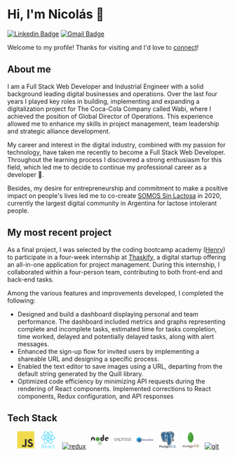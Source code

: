 # Hi, I'm Nicolás 👋
[![Linkedin Badge](https://img.shields.io/badge/-LinkedIn-blue?style=flat&logo=Linkedin&logoColor=white&link=https://www.linkedin.com/in/nicolaskw/)](https://www.linkedin.com/in/nicolaskw/)
[![Gmail Badge](https://img.shields.io/badge/-Mail-c14438?style=flat&logo=Gmail&logoColor=white&link=mailto:nicolasm.kw@gmail.com)](mailto:nicolasm.kw@gmail.com)

Welcome to my profile! Thanks for visiting and I'd love to [connect](https://www.linkedin.com/in/nicolaskw/)!

## About me
I am a Full Stack Web Developer and Industrial Engineer with a solid background leading digital businesses and operations. Over the last four years I played key roles in building, implementing and expanding a digitalization project for The Coca-Cola Company called Wabi, where I achieved the position of Global Director of Operations. This experience allowed me to enhance my skills in project management, team leadership and strategic alliance development.

My career and interest in the digital industry, combined with my passion for technology, have taken me recently to become a Full Stack Web Developer. Throughout the learning process I discovered a strong enthusiasm for this field, which led me to decide to continue my professional career as a developer 🚀.

Besides, my desire for entrepreneurship and commitment to make a positive impact on people's lives led me to co-create [SOMOS Sin Lactosa](https://instagram.com/somossinlactosa.ar) in 2020, currently the largest digital community in Argentina for lactose intolerant people.

## My most recent project
As a final project, I was selected by the coding bootcamp academy ([Henry](https://www.soyhenry.com/)) to participate in a four-week internship at [Thaskify](https://thaskify.com/), a digital startup offering an all-in-one application for project management. During this internship, I collaborated within a four-person team, contributing to both front-end and back-end tasks. 

Among the various features and improvements developed, I completed the following:
- Designed and build a dashboard displaying personal and team performance. The dashboard included metrics and graphs representing complete and incomplete tasks, estimated time for tasks completion, time worked, delayed and potentially delayed tasks, along with alert messages.
- Enhanced the sign-up flow for invited users by implementing a shareable URL and designing a specific process.
- Enabled the text editor to save images using a URL, departing from the default string generated by the Quill library.
- Optimized code efficiency by minimizing API requests during the rendering of React components. Implemented corrections to React components, Redux configuration, and API responses

## Tech Stack
<p align="center"> 
  <a href="https://developer.mozilla.org/en-US/docs/Web/JavaScript" target="_blank"> <img src="https://raw.githubusercontent.com/devicons/devicon/master/icons/javascript/javascript-original.svg" alt="javascript" width="40" height="40"/></a>
  <span>&nbsp;</span>
  <a href="https://reactjs.org/" target="_blank"> <img src="https://raw.githubusercontent.com/devicons/devicon/master/icons/react/react-original-wordmark.svg" alt="react" width="40" height="40"/></a> 
  <span>&nbsp;</span>
  <a href="https://redux.js.org/" target="_blank"> <img src="https://miro.medium.com/v2/resize:fit:500/1*tOI6UC5EaS2fPItCesI-AQ.png" alt="redux" width="40" height="40"/></a> 
  <span>&nbsp;</span>
  <a href="https://nodejs.org" target="_blank"> <img src="https://raw.githubusercontent.com/devicons/devicon/master/icons/nodejs/nodejs-original-wordmark.svg" alt="nodejs" width="40" height="40"/></a> 
  <span>&nbsp;</span>
  <a href="https://expressjs.com" target="_blank"> <img src="https://raw.githubusercontent.com/devicons/devicon/master/icons/express/express-original-wordmark.svg" alt="express" width="40" height="40"/></a> 
  <span>&nbsp;</span>
  <a href="https://sequelize.org/" target="_blank"> <img src="https://raw.githubusercontent.com/devicons/devicon/master/icons/sequelize/sequelize-original-wordmark.svg" alt="sequelize" width="40" height="40"/></a> 
  <span>&nbsp;</span>
  <a href="https://www.postgresql.org" target="_blank"> <img src="https://raw.githubusercontent.com/devicons/devicon/master/icons/postgresql/postgresql-original-wordmark.svg" alt="postgresql" width="40" height="40"/></a>  
  <span>&nbsp;</span>
  <a href="https://www.mongodb.com/" target="_blank"> <img src="https://raw.githubusercontent.com/devicons/devicon/master/icons/mongodb/mongodb-original-wordmark.svg" alt="mongodb" width="40" height="40"/></a> 
  <span>&nbsp;</span>
  <a href="https://git-scm.com/" target="_blank"> <img src="https://www.vectorlogo.zone/logos/git-scm/git-scm-icon.svg" alt="git" width="40" height="40"/></a> 
</p>
